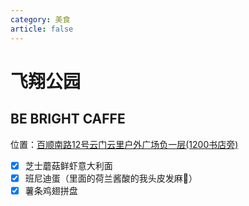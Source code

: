 ```yaml
---
category: 美食
article: false
---
```


# 飞翔公园

## BE BRIGHT CAFFE

<span class="icon iconfont icon-locate"></span> 位置：<a href="https://ditu.amap.com/place/B0HKYDTY2G" target="_blank">百顺南路12号云门云里户外广场负一层(1200书店旁)</a>

- [x] 芝士蘑菇鲜虾意大利面
- [x] 班尼迪蛋（里面的荷兰酱酸的我头皮发麻:see_no_evil:）
- [x] 薯条鸡翅拼盘